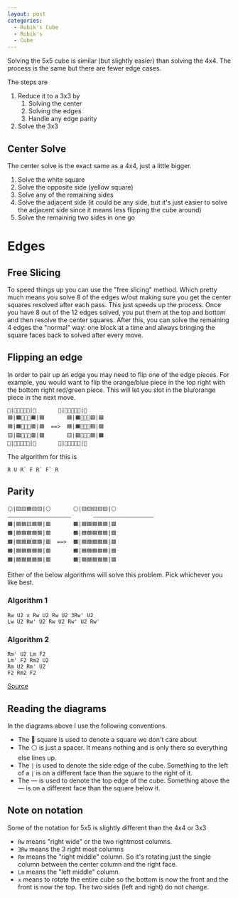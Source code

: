 ```yaml
---
layout: post
categories:
  - Rubik's Cube
  - Rubik's
  - Cube
---
```


Solving the 5x5 cube is similar (but slightly easier) than solving the 4x4. The
process is the same but there are fewer edge cases.

The steps are

1. Reduce it to a 3x3 by
   1. Solving the center
   1. Solving the edges
   1. Handle any edge parity
1. Solve the 3x3

## Center Solve

The center solve is the exact same as a 4x4, just a little bigger.

1. Solve the white square
2. Solve the opposite side (yellow square)
3. Solve any of the remaining sides
4. Solve the adjacent side (it could be any side, but it's just easier to solve
   the adjacent side since it means less flipping the cube around)
5. Solve the remaining two sides in one go

# Edges

## Free Slicing

To speed things up you can use the "free slicing" method. Which pretty much
means you solve 8 of the edges w/out making sure you get the center squares
resolved after each pass. This just speeds up the process. Once you have 8 out
of the 12 edges solved, you put them at the top and bottom and then resolve the
center squares. After this, you can solve the remaining 4 edges the "normal"
way: one block at a time and always bringing the square faces back to solved
after every move.

## Flipping an edge

In order to pair up an edge you may need to flip one of the edge pieces. For
example, you would want to flip the orange/blue piece in the top right with the
bottom right red/green piece. This will let you slot in the blu/orange piece in
the next move.

```
🔲|🔲🔲🔲🔲🔲|🔲       🔲|🔲🔲🔲🔲🔲|🔲
🟦|🟧🔲🔲🔲🟧|🟦       🟦|🟧🔲🔲🔲🟥|🟩
🟦|🟧🔲🔲🔲🟥|🟩  ==>  🟦|🟧🔲🔲🔲🟥|🟩
🟨|🟩🔲🔲🔲🟥|🟩       🟨|🟩🔲🔲🔲🟦|🟧
🔲|🔲🔲🔲🔲🔲|🔲       🔲|🔲🔲🔲🔲🔲|🔲
```

The algorithm for this is

```
R U R` F R` F` R
```

## Parity

```
⚪|🟨🟨🟦🟨🟨|⚪       ⚪|🟨🟨🟨🟨🟨|⚪
————————————————————       ———————————————————
🟧|🟦🟦🟨🟦🟦|🟥       🟧|🟦🟦🟦🟦🟦|🟥
🟧|🟦🟦🟦🟦🟦|🟥       🟧|🟦🟦🟦🟦🟦|🟥
🟧|🟦🟦🟦🟦🟦|🟥  ==>  🟧|🟦🟦🟦🟦🟦|🟥
🟧|🟦🟦🟦🟦🟦|🟥       🟧|🟦🟦🟦🟦🟦|🟥
🟧|🟦🟦🟦🟦🟦|🟥       🟧|🟦🟦🟦🟦🟦|🟥
```

Either of the below algorithms will solve this problem. Pick whichever you like
best.

### Algorithm 1

```
Rw U2 x Rw U2 Rw U2 3Rw' U2
Lw U2 Rw' U2 Rw U2 Rw' U2 Rw'
```

### Algorithm 2

```
Rm' U2 Lm F2
Lm' F2 Rm2 U2
Rm U2 Rm' U2
F2 Rm2 F2
```

[Source](https://youtu.be/8sUizjNP2-g)

## Reading the diagrams

In the diagrams above I use the following conventions.

- The 🔲 square is used to denote a square we don't care about
- The ⚪ is just a spacer. It means nothing and is only there so everything else
  lines up.
- The `|` is used to denote the side edge of the cube. Something to the left of
  a `|` is on a different face than the square to the right of it.
- The — is used to denote the top edge of the cube. Something above the — is on
  a different face than the square below it.

## Note on notation

Some of the notation for 5x5 is slightly different than the 4x4 or 3x3

- `Rw` means "right wide" or the two rightmost columns.
- `3Rw` means the 3 right most columns
- `Rm` means the "right middle" column. So it's rotating just the single column
  between the center column and the right face.
- `Lm` means the "left middle" column.
- `x` means to rotate the entire cube so the bottom is now the front and the
  front is now the top. The two sides (left and right) do not change.
